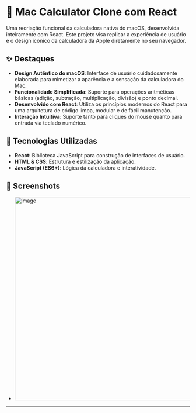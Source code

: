 # 🍎 Mac Calculator Clone com React

Uma recriação funcional da calculadora nativa do macOS, desenvolvida inteiramente com React. Este projeto visa replicar a experiência de usuário e o design icônico da calculadora da Apple diretamente no seu navegador.

## ✨ Destaques

*   **Design Autêntico do macOS**: Interface de usuário cuidadosamente elaborada para mimetizar a aparência e a sensação da calculadora do Mac.
*   **Funcionalidade Simplificada**: Suporte para operações aritméticas básicas (adição, subtração, multiplicação, divisão) e ponto decimal.
*   **Desenvolvido com React**: Utiliza os princípios modernos do React para uma arquitetura de código limpa, modular e de fácil manutenção.
*   **Interação Intuitiva**: Suporte tanto para cliques do mouse quanto para entrada via teclado numérico.

## 🚀 Tecnologias Utilizadas

*   **React**: Biblioteca JavaScript para construção de interfaces de usuário.
*   **HTML & CSS**: Estrutura e estilização da aplicação.
*   **JavaScript (ES6+)**: Lógica da calculadora e interatividade.


## 📸 Screenshots

*   <img width="854" height="556" alt="image" src="https://github.com/user-attachments/assets/21abebe0-8c08-4078-adfa-449b52a6e9fb" />



---

